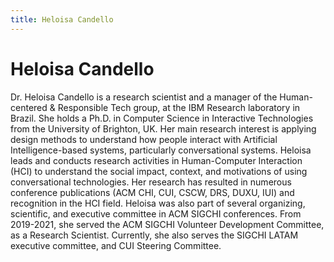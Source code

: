 ```yaml
---
title: Heloisa Candello
---
```


# Heloisa Candello 

Dr. Heloisa Candello is a research scientist and a manager of the Human-centered & Responsible Tech group, at the IBM Research laboratory in Brazil. She holds a Ph.D. in Computer Science in Interactive Technologies from the University of Brighton, UK. Her main research interest is applying design methods to understand how people interact with Artificial Intelligence-based systems, particularly conversational systems. Heloisa leads and conducts research activities in Human-Computer Interaction (HCI) to understand the social impact, context, and motivations of using conversational technologies. Her research has resulted in numerous conference publications (ACM CHI, CUI, CSCW, DRS, DUXU, IUI) and recognition in the HCI field. Heloisa was also part of several organizing, scientific, and executive committee in ACM SIGCHI conferences. From 2019-2021, she served the ACM SIGCHI Volunteer Development Committee, as a Research Scientist. Currently, she also serves the SIGCHI LATAM executive committee, and CUI Steering Committee. 

